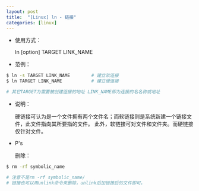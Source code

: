 ```yaml
---
layout: post
title:  "[Linux] ln - 链接"
categories: [linux]
---
```


* 使用方式：

	ln [option] TARGET LINK_NAME

* 范例：
	
```bash
$ ln -s TARGET LINK_NAME        # 建立软连接
$ ln TARGET LINK_NAME           # 建立硬连接

# 其它TARGET为需要被创建连接的地址 LINK_NAME即为连接的名名称或地址
```

* 说明：

	硬链接可认为是一个文件拥有两个文件名；而软链接则是系统新建一个链接文件，此文件指向其所要指的文件。
	此外，软链接可对文件和文件夹。而硬链接仅针对文件。

* P's

	删除：

```bash
$ rm -rf symbolic_name         

# 注意不是rm -rf symbolic_name/
# 链接也可以用unlink命令来删除，unlink后加链接后的文件即可。
```

